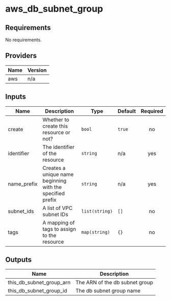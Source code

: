 # aws_db_subnet_group

<!-- BEGINNING OF PRE-COMMIT-TERRAFORM DOCS HOOK -->
## Requirements

No requirements.

## Providers

| Name | Version |
|------|---------|
| aws | n/a |

## Inputs

| Name | Description | Type | Default | Required |
|------|-------------|------|---------|:--------:|
| create | Whether to create this resource or not? | `bool` | `true` | no |
| identifier | The identifier of the resource | `string` | n/a | yes |
| name\_prefix | Creates a unique name beginning with the specified prefix | `string` | n/a | yes |
| subnet\_ids | A list of VPC subnet IDs | `list(string)` | `[]` | no |
| tags | A mapping of tags to assign to the resource | `map(string)` | `{}` | no |

## Outputs

| Name | Description |
|------|-------------|
| this\_db\_subnet\_group\_arn | The ARN of the db subnet group |
| this\_db\_subnet\_group\_id | The db subnet group name |

<!-- END OF PRE-COMMIT-TERRAFORM DOCS HOOK -->
